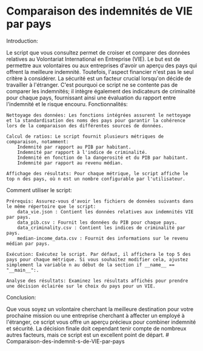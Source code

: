 # Comparaison des indemnités de VIE par pays
Introduction:

Le script que vous consultez permet de croiser et comparer des données relatives au Volontariat International en Entreprise (VIE). Le but est de permettre aux volontaires ou aux entreprises d'avoir un aperçu des pays qui offrent la meilleure indemnité. Toutefois, l'aspect financier n'est pas le seul critère à considérer. La sécurité est un facteur crucial lorsqu'on décide de travailler à l'étranger. C'est pourquoi ce script ne se contente pas de comparer les indemnités; il intègre également des indicateurs de criminalité pour chaque pays, fournissant ainsi une évaluation du rapport entre l'indemnité et le risque encouru.
Fonctionnalités:

    Nettoyage des données: Les fonctions intégrées assurent le nettoyage et la standardisation des noms des pays pour garantir la cohérence lors de la comparaison des différentes sources de données.

    Calcul de ratios: Le script fournit plusieurs métriques de comparaison, notamment:
        Indemnité par rapport au PIB par habitant.
        Indemnité par rapport à l'indice de criminalité.
        Indemnité en fonction de la dangerosité et du PIB par habitant.
        Indemnité par rapport au revenu médian.

    Affichage des résultats: Pour chaque métrique, le script affiche le top n des pays, où n est un nombre configurable par l'utilisateur.

Comment utiliser le script:

    Prérequis: Assurez-vous d'avoir les fichiers de données suivants dans le même répertoire que le script:
        data_vie.json : Contient les données relatives aux indemnités VIE par pays.
        data_pib.csv : Fournit les données du PIB pour chaque pays.
        data_criminality.csv : Contient les indices de criminalité par pays.
        median-income_data.csv : Fournit des informations sur le revenu médian par pays.

    Exécution: Exécutez le script. Par défaut, il affichera le top 5 des pays pour chaque métrique. Si vous souhaitez modifier cela, ajustez simplement la variable n au début de la section if __name__ == "__main__":.

    Analyse des résultats: Examinez les résultats affichés pour prendre une décision éclairée sur le choix du pays pour un VIE.

Conclusion:

Que vous soyez un volontaire cherchant la meilleure destination pour votre prochaine mission ou une entreprise cherchant à affecter un employé à l'étranger, ce script vous offre un aperçu précieux pour combiner indemnité et sécurité. La décision finale doit cependant tenir compte de nombreux autres facteurs, mais ce script est un excellent point de départ.
#   C o m p a r a i s o n - d e s - i n d e m n i t - s - d e - V I E - p a r - p a y s  
 